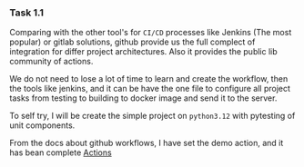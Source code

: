 ### Task 1.1

Comparing with the other tool's for `CI/CD` processes like Jenkins (The most popular) or gitlab solutions, github provide us the full complect of integration for differ project architectures. Also it provides the public lib community of actions.

We do not need to lose a lot of time to learn and create the workflow, then the tools like jenkins, and it can be have the one file to configure all project tasks from testing to building to docker image and send it to the server.

To self try, I will be create the simple project on `python3.12` with pytesting of unit components.

From the docs about github workflows, I have set the demo action, and it has bean complete [Actions](https://github.com/Slauva/devops-course/actions/runs/15782411482)
